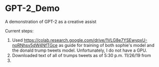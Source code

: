 # GPT-2_Demo
 A demonstration of GPT-2 as a creative assist

 Current steps:

1. Used https://colab.research.google.com/drive/1VLG8e7YSEwypxU-noRNhsv5dW4NfTGce as guide for training of both sophie's model and the donald trump tweets model. Unfortunately, I do not have a GPU.  
2. Downloaded text of all of trumps tweets as of 5:30 p.m. 11/26/19 from 
3. 

